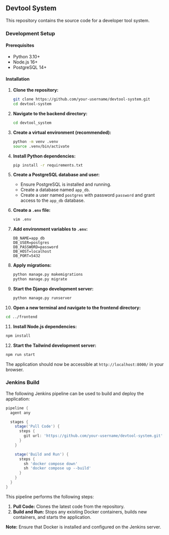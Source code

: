 ## Devtool System

This repository contains the source code for a developer tool system.

### Development Setup

#### Prerequisites

- Python 3.10+
- Node.js 16+
- PostgreSQL 14+

#### Installation

1. **Clone the repository:**

   ```bash
   git clone https://github.com/your-username/devtool-system.git
   cd devtool-system
   ```

2. **Navigate to the backend directory:**

   ```bash
   cd devtool_system
   ```

3. **Create a virtual environment (recommended):**

   ```bash
   python -m venv .venv
   source .venv/bin/activate
   ```

4. **Install Python dependencies:**

   ```bash
   pip install -r requirements.txt
   ```

5. **Create a PostgreSQL database and user:**
    - Ensure PostgreSQL is installed and running.
    - Create a database named `app_db`.
    - Create a user named `postgres` with password `password` and grant access to the `app_db` database.

6. **Create a `.env` file:**

   ```bash
   vim .env
   ```

7. **Add environment variables to `.env`:**

   ```
   DB_NAME=app_db
   DB_USER=postgres
   DB_PASSWORD=password
   DB_HOST=localhost
   DB_PORT=5432
   ```

8. **Apply migrations:**

   ```bash
   python manage.py makemigrations
   python manage.py migrate
   ```

9. **Start the Django development server:**

   ```bash
   python manage.py runserver
   ```

10. **Open a new terminal and navigate to the frontend directory:**

```bash
cd ../frontend
```

11. **Install Node.js dependencies:**

```bash
npm install
```

12. **Start the Tailwind development server:**

```bash
npm run start
```

The application should now be accessible at `http://localhost:8000/` in your browser.

### Jenkins Build

The following Jenkins pipeline can be used to build and deploy the application:

```groovy
pipeline {
  agent any

  stages {
    stage('Pull Code') {
      steps {
        git url: 'https://github.com/your-username/devtool-system.git'
      }
    }

    stage('Build and Run') {
      steps {
        sh 'docker compose down'
        sh 'docker compose up --build'
      }
    }
  }
}
```

This pipeline performs the following steps:

1. **Pull Code:** Clones the latest code from the repository.
2. **Build and Run:** Stops any existing Docker containers, builds new containers, and starts the application.

**Note:** Ensure that Docker is installed and configured on the Jenkins server.
